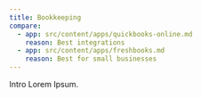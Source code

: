 ```yaml
---
title: Bookkeeping
compare:
  - app: src/content/apps/quickbooks-online.md
    reason: Best integrations
  - app: src/content/apps/freshbooks.md
    reason: Best for small businesses
---
```


Intro Lorem Ipsum.
